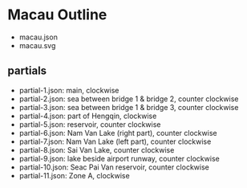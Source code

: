 # Macau Outline

* macau.json
* macau.svg

## partials

* partial-1.json: main, clockwise
* partial-2.json: sea between bridge 1 & bridge 2, counter clockwise
* partial-3.json: sea between bridge 1 & bridge 3, counter clockwise
* partial-4.json: part of Hengqin, clockwise
* partial-5.json: reservoir, counter clockwise
* partial-6.json: Nam Van Lake (right part), counter clockwise
* partial-7.json: Nam Van Lake (left part), counter clockwise
* partial-8.json: Sai Van Lake, counter clockwise
* partial-9.json: lake beside airport runway, counter clockwise
* partial-10.json: Seac Pai Van reservoir, counter clockwise
* partial-11.json: Zone A, clockwise
